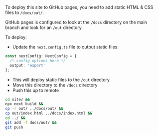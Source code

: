 To deploy this site to GitHub pages, you need to add static HTML & CSS files to `/docs/out/`.

GitHub pages is configured to look at the `/docs` directory on the main branch and look for an `/out` directory. 

To deploy: 

* Update the `next.config.ts` file to output static files:

```ts
const nextConfig: NextConfig = {
  /* config options here */
  output: 'export'
};
```

* This will deploy static files to the `/out` directory
* Move this directory to the `/docs` directory
* Push this up to remote

```bash
cd site/ &&
npx next build &&
cp -r out/ ../docs/out/ &&
cp out/index.html ../docs/index.html &&
cd ../ &&
git add -f docs/out/ &&
git push
```
